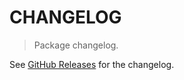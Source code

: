 # CHANGELOG

> Package changelog.

See [GitHub Releases](https://github.com/stdlib-js/namespace-alias2standalone/releases) for the changelog.